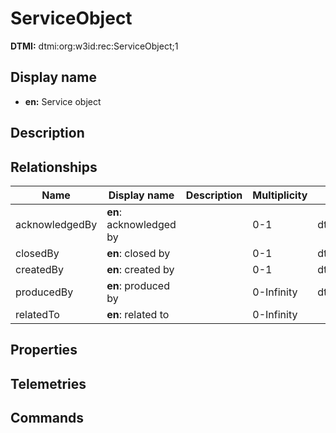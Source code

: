 # ServiceObject
**DTMI:** dtmi:org:w3id:rec:ServiceObject;1
## Display name
- **en:** Service object
## Description
## Relationships
|Name|Display name|Description|Multiplicity|Target|Properties|
|-|-|-|-|-|-|
|acknowledgedBy|**en**: acknowledged by||0-1|dtmi:org:w3id:rec:Agent;1|
|closedBy|**en**: closed by||0-1|dtmi:org:w3id:rec:Agent;1|
|createdBy|**en**: created by||0-1|dtmi:org:w3id:rec:Agent;1|
|producedBy|**en**: produced by||0-Infinity|dtmi:org:brickschema:schema:Brick:Point;1|
|relatedTo|**en**: related to||0-Infinity||
## Properties
## Telemetries
## Commands
